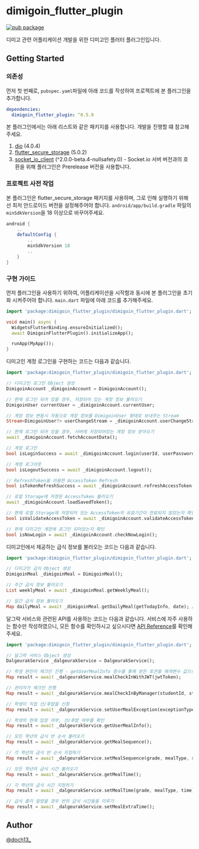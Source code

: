 # dimigoin_flutter_plugin
[![pub package](https://img.shields.io/pub/v/dimigoin_flutter_plugin.svg)](https://pub.dev/packages/dimigoin_flutter_plugin)  

디미고 관련 어플리케이션 개발을 위한 디미고인 플러터 플러그인입니다.

## Getting Started

### 의존성

먼저 첫 번째로, `pubspec.yaml`파일에 아래 코드를 작성하여 프로젝트에 본 플러그인을 추가합니다.
```yaml
dependencies:
  dimigoin_flutter_plugin: ^0.5.9
```

본 플러그인에서는 아래 리스트와 같은 패키지를 사용합니다. 개발을 진행할 떄 참고해주세요.
1. [dio](https://pub.dev/packages/dio) (4.0.4)
1. [flutter_secure_storage](https://pub.dev/packages/flutter_secure_storage) (5.0.2)
1. [socket_io_client](https://pub.dev/packages/socket_io_client) (^2.0.0-beta.4-nullsafety.0) - Socket.io 서버 버전과의 호환을 위해 플러그인은 Prerelease 버전을 사용합니다.


### 프로젝트 사전 작업
본 플러그인은 flutter_secure_storage 패키지를 사용하며, 그로 인해 실행하기 위해선 최저 안드로이드 버전을 설정해주어야 합니다.
`android/app/build.gradle` 파일의 `minSdkVersion`을 18 이상으로 바꾸어주세요.
```gradle
android {
    ..
    defaultConfig {
        ..
        minSdkVersion 18
        ..
    }
}
```

### 구현 가이드

먼저 플러그인을 사용하기 위하여, 어플리케이션을 시작함과 동시에 본 플러그인을 초기화 시켜주어야 합니다.
`main.dart` 파일에 아래 코드를 추가해주세요.
```dart
import 'package:dimigoin_flutter_plugin/dimigoin_flutter_plugin.dart';

void main() async {
  WidgetsFlutterBinding.ensureInitialized();
  await DimigoinFlutterPlugin().initializeApp();

  runApp(MyApp());
}
```

디미고인 계정 로그인을 구현하는 코드는 다음과 같습니다.
```dart
import 'package:dimigoin_flutter_plugin/dimigoin_flutter_plugin.dart';

// 디미고인 로그인 Object 생성
DimigoinAccount _dimigoinAccount = DimigoinAccount();

// 현재 로그인 되어 있을 경우, 저장되어 있는 계정 정보 불러오기
DimigoinUser currentUser = _dimigoinAccount.currentUser;

// 계정 정보 변동시 자동으로 계정 정보를 DimigoinUser 형태로 보내주는 Stream
Stream<DimigoinUser?> userChangeStream = _dimigoinAccount.userChangeStream;

// 현재 로그인 되어 있을 경우, 서버에 저장되어있는 계정 정보 받아오기
await _dimigoinAccount.fetchAccountData();

// 계정 로그인
bool isLoginSuccess = await _dimigoinAccount.login(userId, userPassword);

// 계정 로그아웃
bool isLogoutSuccess = await _dimigoinAccount.logout();

// RefreshToken을 이용한 AccessToken Refresh
bool isTokenRefreshSuccess = await _dimigoinAccount.refreshAccessToken();

// 로컬 Storage에 저장된 AccessToken 불러오기
await _dimigoinAccount.loadSavedToken();

// 현재 로컬 Storage에 저장되어 있는 AccessToken의 유효기간이 만료되지 않았는지 확인
bool isValidateAccessToken = await _dimigoinAccount.validateAccessToken();

// 현재 디미고인 계정에 로그인 되어있는지 확인
bool isNowLogin = await _dimigoinAccount.checkNowLogin();
```

디미고인에서 제공하는 급식 정보를 불러오는 코드는 다음과 같습니다.
```dart
import 'package:dimigoin_flutter_plugin/dimigoin_flutter_plugin.dart';

// 디미고인 급식 Object 생성
DimigoinMeal _dimigoinMeal = DimigoinMeal();

// 주간 급식 정보 불러오기
List weeklyMeal = await _dimigoinMeal.getWeeklyMeal();

// 일간 급식 정보 불러오기
Map dailyMeal = await _dimigoinMeal.getDailyMeal(getTodayInfo, date); //getTodayInfo가 true일 경우, date는 작성하지 않습니다.
```

달그락 서비스와 관련된 API를 사용하는 코드는 다음과 같습니다. 서비스에 자주 사용하는 함수만 작성하였으니, 모든 함수를 확인하시고 싶으시다면 [API Reference](https://pub.dev/documentation/dimigoin_flutter_plugin/latest/)를 확인해주세요.
```dart
import 'package:dimigoin_flutter_plugin/dimigoin_flutter_plugin.dart';

// 달그락 서비스 Object 생성
DalgeurakService _dalgeurakService = DalgeurakService();

// 학생 본인이 체크인 진행 - getUserMealInfo 함수를 통해 받은 토큰을 매개변수 값으로 입력함
Map result = await _dalgeurakService.mealCheckInWithJWT(jwtToken);

// 관리자가 체크인 진행
Map result = await _dalgeurakService.mealCheckInByManager(studentId, studentName);

// 학생이 직접 선/후밥을 신청
Map result = await _dalgeurakService.setUserMealException(exceptionType, reason);

// 학생의 현재 입장 여부, 선/후밥 여부를 확인
Map result = await _dalgeurakService.getUserMealInfo();

// 모든 학년의 급식 반 순서 불러오기
Map result = await _dalgeurakService.getMealSequence();

// 각 학년의 급식 반 순서 지정하기
Map result = await _dalgeurakService.setMealSequence(grade, mealType, sequence);

// 모든 학년의 급식 시간 불러오기
Map result = await _dalgeurakService.getMealTime();

// 각 학년의 급식 시간 지정하기
Map result = await _dalgeurakService.setMealTime(grade, mealType, time);

// 급식 줄이 밀렸을 경우 반의 급식 시간들을 미루기
Map result = await _dalgeurakService.setMealExtraTime();
```

## Author

[@doch13_](https://github.com/doch2)
